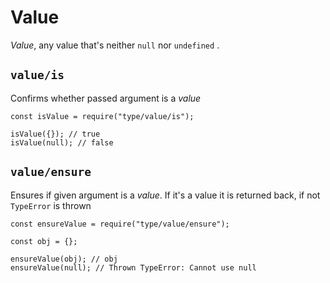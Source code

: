 <h1 id="value">Value</h1>

<p><em>Value</em>, any value that's neither <code>null</code> nor <code>undefined</code> .</p>

<h2 id="%60value%2Fis%60"><code>value/is</code></h2>

<p>Confirms whether passed argument is a <em>value</em></p>

<pre><code class="javascript">const isValue = require("type/value/is");

isValue({}); // true
isValue(null); // false
</code></pre>

<h2 id="%60value%2Fensure%60"><code>value/ensure</code></h2>

<p>Ensures if given argument is a <em>value</em>. If it's a value it is returned back, if not <code>TypeError</code> is thrown</p>

<pre><code class="javascript">const ensureValue = require("type/value/ensure");

const obj = {};

ensureValue(obj); // obj
ensureValue(null); // Thrown TypeError: Cannot use null
</code></pre>
